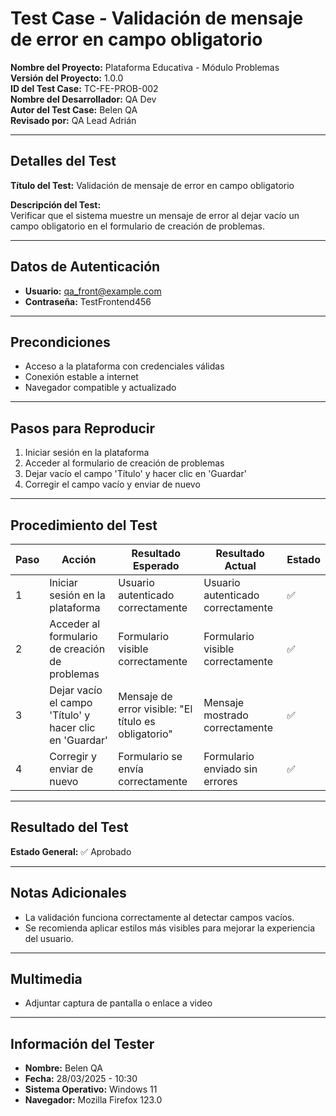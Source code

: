 # Test Case - Validación de mensaje de error en campo obligatorio

**Nombre del Proyecto:** Plataforma Educativa - Módulo Problemas  
**Versión del Proyecto:** 1.0.0  
**ID del Test Case:** TC-FE-PROB-002  
**Nombre del Desarrollador:** QA Dev  
**Autor del Test Case:** Belen QA  
**Revisado por:** QA Lead Adrián  

---

## Detalles del Test

**Título del Test:** Validación de mensaje de error en campo obligatorio  

**Descripción del Test:**  
Verificar que el sistema muestre un mensaje de error al dejar vacío un campo obligatorio en el formulario de creación de problemas.

---

## Datos de Autenticación

- **Usuario:** qa_front@example.com  
- **Contraseña:** TestFrontend456  

---

## Precondiciones

- Acceso a la plataforma con credenciales válidas  
- Conexión estable a internet  
- Navegador compatible y actualizado  

---

## Pasos para Reproducir

1. Iniciar sesión en la plataforma  
2. Acceder al formulario de creación de problemas  
3. Dejar vacío el campo 'Título' y hacer clic en 'Guardar'  
4. Corregir el campo vacío y enviar de nuevo  

---

## Procedimiento del Test

| Paso | Acción                                                  | Resultado Esperado                                    | Resultado Actual                                     | Estado |
|------|----------------------------------------------------------|--------------------------------------------------------|------------------------------------------------------|--------|
| 1    | Iniciar sesión en la plataforma                          | Usuario autenticado correctamente                      | Usuario autenticado correctamente                    | ✅     |
| 2    | Acceder al formulario de creación de problemas           | Formulario visible correctamente                       | Formulario visible correctamente                     | ✅     |
| 3    | Dejar vacío el campo 'Título' y hacer clic en 'Guardar'  | Mensaje de error visible: "El título es obligatorio"   | Mensaje mostrado correctamente                       | ✅     |
| 4    | Corregir y enviar de nuevo                               | Formulario se envía correctamente                      | Formulario enviado sin errores                       | ✅     |

---

## Resultado del Test

**Estado General:** ✅ Aprobado  

---

## Notas Adicionales

- La validación funciona correctamente al detectar campos vacíos.  
- Se recomienda aplicar estilos más visibles para mejorar la experiencia del usuario.

---

## Multimedia

- Adjuntar captura de pantalla o enlace a video

---

## Información del Tester

- **Nombre:** Belen QA  
- **Fecha:** 28/03/2025 - 10:30  
- **Sistema Operativo:** Windows 11  
- **Navegador:** Mozilla Firefox 123.0  